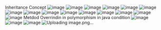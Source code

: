 Inheritance Concept
![image](https://github.com/Rameshprajapati261/Java-oops/assets/134092313/1aa76ff8-9a1c-4706-a192-46c0034e654e)
![image](https://github.com/Rameshprajapati261/Java-oops/assets/134092313/b070263f-c0fb-421a-8e06-db952ebc9448)
![image](https://github.com/Rameshprajapati261/Java-oops/assets/134092313/0a3f3801-b667-4b5f-92c5-d6259526d528)
![image](https://github.com/Rameshprajapati261/Java-oops/assets/134092313/8c5c60ea-ce7b-4aa9-b6f7-7214f8c7f4e9)
![image](https://github.com/Rameshprajapati261/Java-oops/assets/134092313/50bfe5aa-844c-421f-b870-60d25067746c)
![image](https://github.com/Rameshprajapati261/Java-oops/assets/134092313/92848231-73fe-4e36-8b72-a4f8057f9f27)
![image](https://github.com/Rameshprajapati261/Java-oops/assets/134092313/7a582c4b-ddee-4bd7-b460-f6f1b9070693)
![image](https://github.com/Rameshprajapati261/Java-oops/assets/134092313/6e3ac815-d9d7-4aad-9e08-a60780716736)
![image](https://github.com/Rameshprajapati261/Java-oops/assets/134092313/06515fc0-9a61-4870-a290-f58451436b9a)
![image](https://github.com/Rameshprajapati261/Java-oops/assets/134092313/14234ae0-4934-49c9-b5e1-24dbce4c6d74)
![image](https://github.com/Rameshprajapati261/Java-oops/assets/134092313/eccb83e7-99cd-4fa8-ab2d-1cbc5e51adff)
![image](https://github.com/Rameshprajapati261/Java-oops/assets/134092313/2365403d-c060-45f0-b244-21e30f145ba8)
![image](https://github.com/Rameshprajapati261/Java-oops/assets/134092313/fc4540c2-11dc-4b90-8165-6af303343ee7)
![image](https://github.com/Rameshprajapati261/Java-oops/assets/134092313/1d0d0373-2b4a-4afd-b01b-7c6cb1fb9de1)
![image](https://github.com/Rameshprajapati261/Java-oops/assets/134092313/f837dba6-d6d4-4dbf-bd3c-3544b035f57c)
Metdod Overrindin in polymorphism in java condition
![image](https://github.com/Rameshprajapati261/Java-oops/assets/134092313/8fcaa111-cd0a-4714-b77b-fe265dba0c95)
![image](https://github.com/Rameshprajapati261/Java-oops/assets/134092313/8cf44ef1-36eb-447d-9a05-3df10160c4c7)
![image](https://github.com/Rameshprajapati261/Java-oops/assets/134092313/67ec315e-d858-4eae-ba73-673e075a5c37) 
![Uploading image.png…]() 



